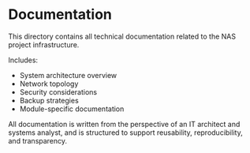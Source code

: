 # Documentation

This directory contains all technical documentation related to the NAS project infrastructure.

Includes:
- System architecture overview
- Network topology
- Security considerations
- Backup strategies
- Module-specific documentation

All documentation is written from the perspective of an IT architect and systems analyst, and is structured to support reusability, reproducibility, and transparency.
